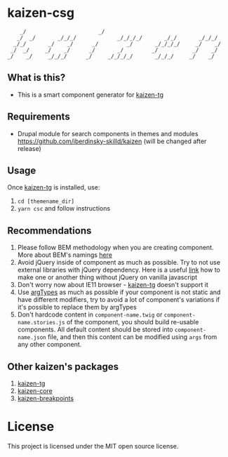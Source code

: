 # kaizen-csg

        _/                       _/
       _/  _/       _/_/_/             _/_/_/_/       _/_/       _/_/_/
      _/_/       _/    _/      _/         _/       _/_/_/_/     _/    _/
     _/  _/     _/    _/      _/       _/         _/           _/    _/
    _/    _/     _/_/_/      _/     _/_/_/_/       _/_/_/     _/    _/


## What is this?

- This is a smart component generator for [kaizen-tg](https://www.npmjs.com/package/@skilld/kaizen-tg)

## Requirements

- Drupal module for search components in themes and modules https://github.com/iberdinsky-skilld/kaizen (will be changed after release)

## Usage

Once [kaizen-tg](https://www.npmjs.com/package/@skilld/kaizen-tg) is installed, use:
1. `cd [themename_dir]`
2. `yarn csc` and follow instructions

## Recommendations

1. Please follow BEM methodology when you are creating component. More about BEM's namings [here](http://getbem.com/naming/)
2. Avoid jQuery inside of component as much as possible. Try to not use external libraries with jQuery dependency. Here is a useful [link](https://github.com/nefe/You-Dont-Need-jQuery) how to make one or another thing without jQuery on vanilla javascript
3. Don't worry now about IE11 browser - [kaizen-tg](https://www.npmjs.com/package/@skilld/kaizen-tg) doesn't support it
4. Use [argTypes](https://storybook.js.org/docs/react/api/argtypes) as much as possible if your component is not static and have different modifiers, try to avoid a lot of component's variations if it's possible to replace them by argTypes
5. Don't hardcode content in `component-name.twig` or `component-name.stories.js` of the component, you should build re-usable components. All default content should be stored into `component-name.json` file, and then this content can be modified using `args` from any other component.

## Other kaizen's packages
1. [kaizen-tg](https://www.npmjs.com/package/@skilld/kaizen-tg)
2. [kaizen-core](https://www.npmjs.com/package/@skilld/kaizen-core)
3. [kaizen-breakpoints](https://www.npmjs.com/package/@skilld/kaizen-breakpoints)

# License

This project is licensed under the MIT open source license.
